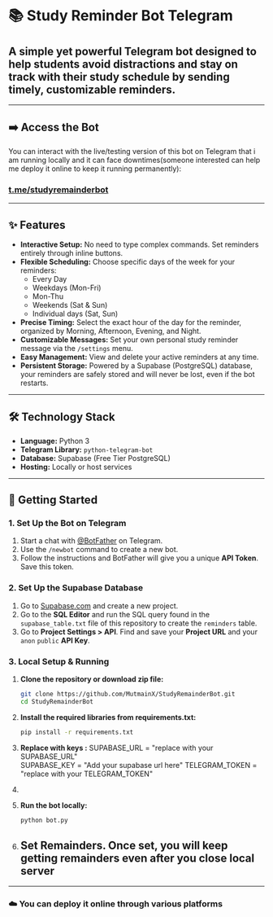 # 📚 Study Reminder Bot Telegram


## A simple yet powerful Telegram bot designed to help students **avoid distractions** and stay on track with their study schedule by sending timely, customizable reminders.


---

## ➡️ Access the Bot

You can interact with the live/testing version of this bot on Telegram that i am running locally and it can face downtimes(someone interested can help me deploy it online to keep it running permanently):

### **[t.me/studyremainderbot](https://t.me/studyremainderbot)**

---

## ✨ Features

- **Interactive Setup:** No need to type complex commands. Set reminders entirely through inline buttons.
- **Flexible Scheduling:** Choose specific days of the week for your reminders:
  - Every Day
  - Weekdays (Mon-Fri)
  - Mon-Thu
  - Weekends (Sat & Sun)
  - Individual days (Sat, Sun)
- **Precise Timing:** Select the exact hour of the day for the reminder, organized by Morning, Afternoon, Evening, and Night.
- **Customizable Messages:** Set your own personal study reminder message via the `/settings` menu.
- **Easy Management:** View and delete your active reminders at any time.
- **Persistent Storage:** Powered by a Supabase (PostgreSQL) database, your reminders are safely stored and will never be lost, even if the bot restarts.

---

## 🛠️ Technology Stack

- **Language:** Python 3
- **Telegram Library:** `python-telegram-bot`
- **Database:** Supabase (Free Tier PostgreSQL)
- **Hosting:** Locally or host services

---

## 🚀 Getting Started

### 1. Set Up the Bot on Telegram

1.  Start a chat with [@BotFather](https://t.me/BotFather) on Telegram.
2.  Use the `/newbot` command to create a new bot.
3.  Follow the instructions and BotFather will give you a unique **API Token**. Save this token.

### 2. Set Up the Supabase Database

1.  Go to [Supabase.com](https://supabase.com) and create a new project.
2.  Go to the **SQL Editor** and run the SQL query found in the `supabase_table.txt` file of this repository to create the `reminders` table.
3.  Go to **Project Settings > API**. Find and save your **Project URL** and your `anon` `public` **API Key**.

### 3. Local Setup & Running

1.  **Clone the repository or download zip file:**
    ```bash
    git clone https://github.com/MutmainX/StudyRemainderBot.git
    cd StudyRemainderBot
    ```

2.  **Install the required libraries from requirements.txt:**
    ```bash
    pip install -r requirements.txt
    ```

4.  **Replace with keys :**
SUPABASE_URL = "replace with your SUPABASE_URL"  
SUPABASE_KEY = "Add your supabase url here" 
TELEGRAM_TOKEN = "replace with your TELEGRAM_TOKEN"  
6.  

7.  **Run the bot locally:**
    ```bash
    python bot.py
    ```
8.  ## Set Remainders. Once set, you will keep getting remainders even after you close local server
---

### ☁️ You can deploy it online through various platforms

